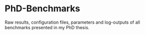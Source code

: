 # PhD-Benchmarks
Raw results, configuration files, parameters and log-outputs of all benchmarks presented in my PhD thesis.
